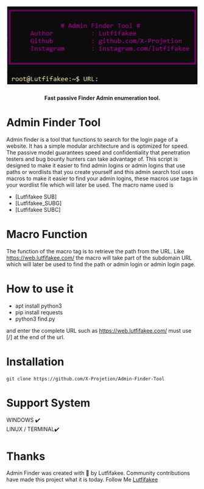 
<h1 align="center">
  <img src="admin-finder.png" alt="admin finder" width="500px">
  <br>
</h1>
<h4 align="center">Fast passive Finder Admin enumeration tool.</h4>



# Admin Finder Tool
Admin finder is a tool that functions to search for the login page of a website. It has a simple modular architecture and is optimized for speed. The passive model guarantees speed and confidentiality that penetration testers and bug bounty hunters can take advantage of. This script is designed to make it easier to find admin logins or admin logins that use paths or wordlists that you create yourself and this admin search tool uses macros to make it easier to find your admin logins, these macros use tags in your wordlist file which will later be used.
The macro name used is 

- [Lutfifakee SUB]
- [Lutfifakee_SUBG]
- [Lutfifakee SUBC]

# Macro Function
The function of the macro tag is to retrieve the path from the URL.
Like https://web.lutfifakee.com/ the macro will take part of the subdomain URL which will later be used to find the path or admin login or admin login page.


# How to use it

- apt install python3
- pip install requests
- python3 find.py

and enter the complete URL such as https://web.lutfifakee.com/ must use [/] at the end of the url.


# Installation
 ```
git clone https://github.com/X-Projetion/Admin-Finder-Tool
```
# Support System
WINDOWS ✔️<br>
LINUX / TERMINAL✔️


# Thanks

Admin Finder was created with 🖤 by Lutfifakee. Community contributions have made this project what it is today.
Follow Me <a href="https://www.instagram.com/lutfifakee/">Lutfifakee</a>
